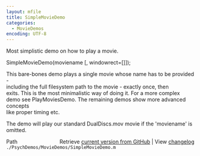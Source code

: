```yaml
---
layout: mfile
title: SimpleMovieDemo
categories:
  - MovieDemos
encoding: UTF-8
---
```


Most simplistic demo on how to play a movie.  

SimpleMovieDemo(moviename [, windowrect=[]]);  

This bare-bones demo plays a single movie whose name has to be provided -  
including the full filesystem path to the movie - exactly once, then  
exits. This is the most minimalistic way of doing it. For a more complex  
demo see PlayMoviesDemo. The remaining demos show more advanced concepts  
like proper timing etc.  

The demo will play our standard DualDiscs.mov movie if the 'moviename' is  
omitted.  



<div class="code_header" style="text-align:right;">
  <span style="float:left;">Path&nbsp;&nbsp;</span> <span class="counter">Retrieve <a href=
  "https://raw.github.com/Psychtoolbox-3/Psychtoolbox-3/beta/./PsychDemos/MovieDemos/SimpleMovieDemo.m">current version from GitHub</a> | View <a href=
  "https://github.com/Psychtoolbox-3/Psychtoolbox-3/commits/beta/./PsychDemos/MovieDemos/SimpleMovieDemo.m">changelog</a></span>
</div>
<div class="code">
  <code>./PsychDemos/MovieDemos/SimpleMovieDemo.m</code>
</div>
